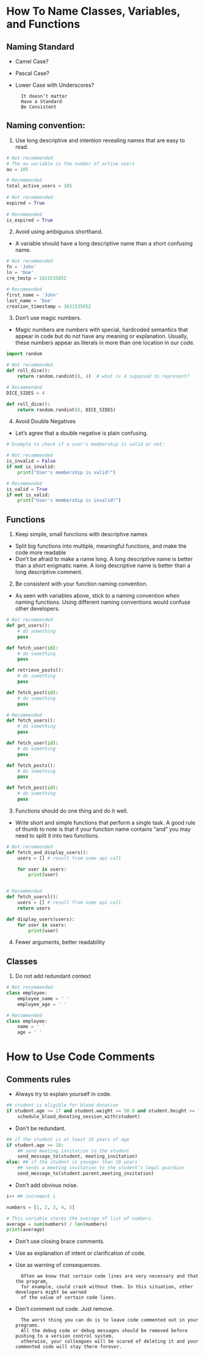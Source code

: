 # How To Name Classes, Variables, and Functions
## Naming Standard
- Camel Case?
- Pascal Case?
- Lower Case with Underscores?
		
		It doesn’t matter
		Have a Standard
		Be Consistent
## Naming convention:
	
1. Use long descriptive and intention revealing names that are easy to read.
		
```python
# Not recommended
# The au variable is the number of active users
au = 105

# Recommended 
total_active_users = 105
		
# Not recommended
expired = True
		
# Recommended
is_expired = True
```

2. Avoid using ambiguous shorthand. 
- A variable should have a long descriptive name than a short confusing name.	
		
```python
# Not recommended
fn = 'John'
ln = 'Doe'
cre_tmstp = 1621535852

# Recommended
first_name = 'John'
last_name = 'Doe'
creation_timestamp = 1621535852
```

3. Don’t use magic numbers.
- Magic numbers are numbers with special, hardcoded semantics that appear in code but do not have any meaning or explanation. Usually, these numbers appear as literals in more than one location in our code.
		
```python
import random

# Not recommended
def roll_dice():
	return random.randint(0, 4)  # what is 4 supposed to represent?

# Recommended
DICE_SIDES = 4

def roll_dice():
	return random.randint(0, DICE_SIDES)
```

4. Avoid Double Negatives
- Let’s agree that a double negative is plain confusing.

```python
# Example to check if a user's membership is valid or not:

# Not recommended
is_invalid = False
if not is_invalid:
	print("User's membership is valid!")

# Recommended
is_valid = True
if not is_valid:
	print("User's membership is invalid!")
```

## Functions
1. Keep simple, small functions with descriptive names
- Split big functions into multiple, meaningful functions, and make the code more readable
- Don’t be afraid to make a name long. A long descriptive name is better than a short enigmatic name. A long descriptive name is better than a long descriptive comment.

2. Be consistent with your function naming convention.
- As seen with variables above, stick to a naming convention when naming functions. Using different naming conventions would confuse other developers.

```python
# Not recommended
def get_users(): 
	# do something
	pass

def fetch_user(id): 
	# do something
	pass

def retrieve_posts(): 
	# do something
	pass

def fetch_post(id):
	# do something
	pass

# Recommended
def fetch_users(): 
	# do something
	pass

def fetch_user(id): 
	# do something
	pass

def fetch_posts(): 
	# do something
	pass

def fetch_post(id):
	# do something
	pass
```

3. Functions should do one thing and do it well. 
- Write short and simple functions that perform a single task. A good rule of thumb to note is that if your function name contains “and” you may need to split it into two functions.

```python
# Not recommended
def fetch_and_display_users():
	users = [] # result from some api call

	for user in users:
		print(user)


# Recommended
def fetch_usersl():
	users = [] # result from some api call
	return users

def display_users(users):
	for user in users:
		print(user)
```

4. Fewer arguments, better readability
## Classes
1. Do not add redundant context

```python
# Not recommended
class employee:
	employee_name = ' '
	employee_age = ' '

# Recommended
class employee:
	name = ' '
	age = ' '
```

# How to Use Code Comments
## Comments rules
- Always try to explain yourself in code.

```python
## student is eligible for blood donation
if student.age >= 17 and student.weight >= 58.0 and student.height >= 1.55:
	schedule_blood_donating_session_with(student)
```
- Don't be redundant.

```python
## if the student is at least 18 years of age
if student.age >= 18: 
	## send meeting invitation to the student 
	send_message_to(student, meeting_invitation)
else: ## if the student is younger than 18 years 
	## sends a meeting invitation to the student’s legal guardian 
	send_message_to(student.parent,meeting_invitation)
```

- Don't add obvious noise.
		
```python
i++ ## increment i

numbers = [1, 2, 3, 4, 5]

# This variable stores the average of list of numbers.
average = sum(numbers) / len(numbers)
print(average)
```
- Don't use closing brace comments.
- Use as explanation of intent or clarification of code.
- Use as warning of consequences.
		
		Often we know that certain code lines are very necessary and that the program,
		for example, could crash without them. In this situation, other developers might be warned
		of the value of certain code lines.
- Don't comment out code. Just remove.

		The worst thing you can do is to leave code commented out in your programs.
		All the debug code or debug messages should be removed before pushing to a version control system,
		otherwise, your colleagues will be scared of deleting it and your commented code will stay there forever.


